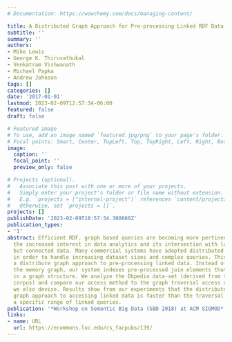 ```yaml
---
# Documentation: https://wowchemy.com/docs/managing-content/

title: A Distributed Graph Approach for Pre-processing Linked RDF Data Using Supercomputers
subtitle: ''
summary: ''
authors:
- Mike Lewis
- George K. Thiruvathukal
- Venkatram Vishwanath
- Michael Papka
- Andrew Johnson
tags: []
categories: []
date: '2017-01-01'
lastmod: 2023-02-09T12:57:34-06:00
featured: false
draft: false

# Featured image
# To use, add an image named `featured.jpg/png` to your page's folder.
# Focal points: Smart, Center, TopLeft, Top, TopRight, Left, Right, BottomLeft, Bottom, BottomRight.
image:
  caption: ''
  focal_point: ''
  preview_only: false

# Projects (optional).
#   Associate this post with one or more of your projects.
#   Simply enter your project's folder or file name without extension.
#   E.g. `projects = ["internal-project"]` references `content/project/deep-learning/index.md`.
#   Otherwise, set `projects = []`.
projects: []
publishDate: '2023-02-09T18:57:34.300660Z'
publication_types:
- '1'
abstract: Efficient RDF, graph based queries are becoming more pertinent based on
  the increased interest in data analytics and its intersection with large, unstructured
  but connected data. Many commercial systems have adopted distributed RDF graph systems
  in order to handle increasing dataset sizes and complex queries. This paper introduces
  a distribute graph approach to pre-processing linked data. Instead of traversing
  the memory graph, our system indexes pre-processed join elements that are organized
  in a graph structure. We analyze the Dbpedia data-set (derived from the Wikipedia
  corpus) and compare our access method to the graph traversal access approach which
  we also devise. Results show from our experiments that the distributed, pre-processed
  graph approach to accessing linked data is faster than the traversal approach over
  a specific range of linked queries.
publication: '*Workshop on Semantic Big Data (SBD 2018) at ACM SIGMOD*'
links:
- name: URL
  url: https://ecommons.luc.edu/cs_facpubs/139/
---
```

